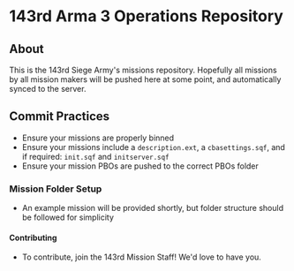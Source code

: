 # 143rd Arma 3 Operations Repository

## About
This is the 143rd Siege Army's missions repository. Hopefully all missions by all mission makers will be pushed here at some point, and automatically synced to the server.

## Commit Practices
- Ensure your missions are properly binned
- Ensure your missions include a `description.ext`, a `cbasettings.sqf`, and if required: `init.sqf` and `initserver.sqf`
- Ensure your mission PBOs are pushed to the correct PBOs folder

### Mission Folder Setup
- An example mission will be provided shortly, but folder structure should be followed for simplicity

#### Contributing
- To contribute, join the 143rd Mission Staff! We'd love to have you.
